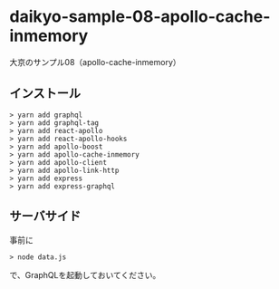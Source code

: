 # daikyo-sample-08-apollo-cache-inmemory
大京のサンプル08（apollo-cache-inmemory）

## インストール
```
> yarn add graphql
> yarn add graphql-tag
> yarn add react-apollo
> yarn add react-apollo-hooks
> yarn add apollo-boost
> yarn add apollo-cache-inmemory
> yarn add apollo-client
> yarn add apollo-link-http
> yarn add express
> yarn add express-graphql
```

## サーバサイド
事前に
```
> node data.js
```
で、GraphQLを起動しておいてください。

